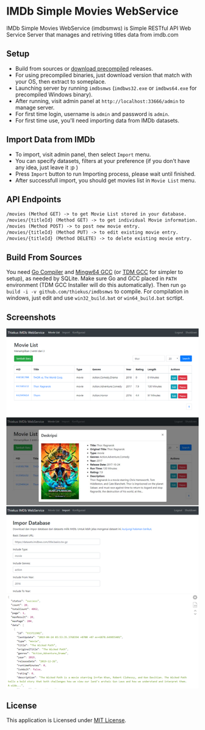 # IMDb Simple Movies WebService
IMDb Simple Movies WebService (imdbsmws) is Simple RESTful API Web Service Server that manages and retriving titles data from imdb.com

## Setup
* Build from sources or [download precompiled](https://github.com/thiekus/imdbsmws/releases) releases.
* For using precompiled binaries, just download version that match with your OS, then extract to someplace.
* Launching server by running ```imdbsmws``` (```imdbws32.exe``` or ```imdbws64.exe``` for precompiled Windows binary).
* After running, visit admin panel at ```http://localhost:33666/admin``` to manage server.
* For first time login, username is ```admin``` and password is ```admin```.
* For first time use, you'll need importing data from IMDb datasets.

## Import Data from IMDb
* To import, visit admin panel, then select ```Import``` menu.
* You can specify datasets, filters at your preference (if you don't have any idea, just leave it :p )
* Press ```Import``` button to run Importing process, please wait until finished.
* After successfull import, you should get movies list in ```Movie List``` menu.

## API Endpoints
```
/movies (Method GET) -> to get Movie List stored in your database.
/movies/{titleId} (Method GET) -> to get individual Movie information.
/movies (Method POST) -> to post new movie entry.
/movies/{titleId} (Method PUT) -> to edit existing movie entry.
/movies/{titleId} (Method DELETE) -> to delete existing movie entry.
```

## Build From Sources
You need [Go Compiler](https://golang.org/dl/) and [Mingw64 GCC](https://sourceforge.net/projects/mingw-w64/files/Toolchains%20targetting%20Win64/Personal%20Builds/mingw-builds/8.1.0/threads-posix/seh/) (or [TDM GCC](http://tdm-gcc.tdragon.net/download) for simpler to setup), as needed by SQLite. Make sure Go and GCC placed in ```PATH``` environment (TDM GCC Installer will do this automatically). Then run ```go build -i -v github.com/thiekus/imdbsmws``` to compile. For compilation in windows, just edit and use ```win32_build.bat``` or ```win64_build.bat``` scrtipt.

## Screenshots
![Screenshoot](https://github.com/thiekus/imdbsmws/raw/master/_screenshots/scshot1.png)
![Screenshoot](https://github.com/thiekus/imdbsmws/raw/master/_screenshots/scshot2.jpg)
![Screenshoot](https://github.com/thiekus/imdbsmws/raw/master/_screenshots/scshot3.png)
![Screenshoot](https://github.com/thiekus/imdbsmws/raw/master/_screenshots/scshot4.png)

## License
This application is Licensed under [MIT License](https://github.com/thiekus/imdbsmws/blob/master/LICENSE).
